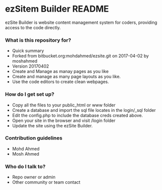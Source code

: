 # ezSitem Builder README #

ezSite Builder is website content management system for coders, providing access to the code directly.

### What is this repository for? ###

* Quick summary
* Forked from bitbucket.org:mohdahmed/ezsite.git on 2017-04-02 by moshahmed
* Version 20170402 
* Create and Manage as manay pages as you like
* Create and manage as many page layouts as you like.
* Use the code editors to create clean webpages.

### How do I get set up? ###

* Copy all the files to your public_html or www folder
* Create a database and import the sql file locates in the login/_sql folder
* Edit the config.php to include the database creds created above.
* Open your site in the browser and visit /login folder 
* Update the site using the ezSite Builder.

### Contribution guidelines ###

* Mohd Ahmed
* Mosh Ahmed

### Who do I talk to? ###

* Repo owner or admin
* Other community or team contact
